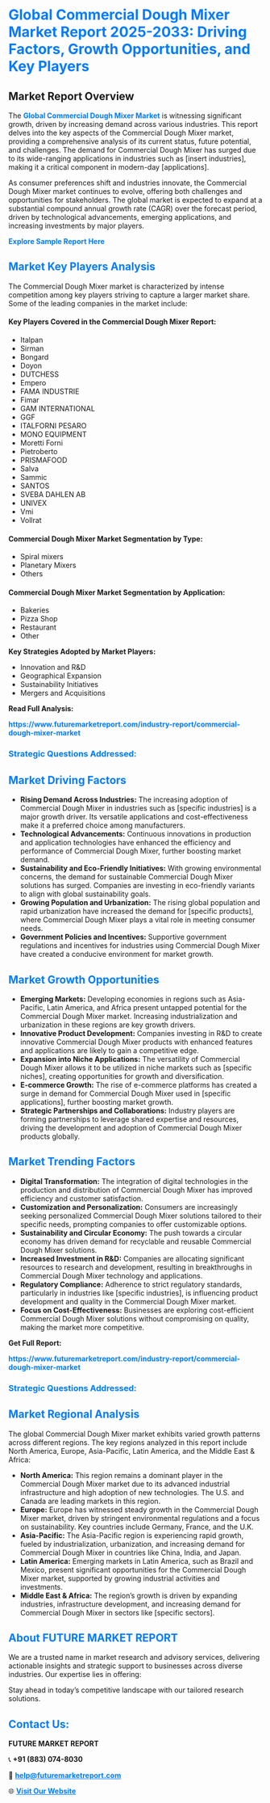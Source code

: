 <h1 style="color: #007BFF;">Global Commercial Dough Mixer Market Report 2025-2033: Driving Factors, Growth Opportunities, and Key Players</h1>

<section id="overview">
<h2>Market Report Overview</h2>
<p>The <a href="https://www.futuremarketreport.com/industry-report/commercial-dough-mixer-market" style="color: #007BFF; text-decoration: none;"><strong>Global Commercial Dough Mixer Market</strong></a> is witnessing significant growth, driven by increasing demand across various industries. This report delves into the key aspects of the Commercial Dough Mixer market, providing a comprehensive analysis of its current status, future potential, and challenges. The demand for Commercial Dough Mixer has surged due to its wide-ranging applications in industries such as [insert industries], making it a critical component in modern-day [applications].</p>
<p>As consumer preferences shift and industries innovate, the Commercial Dough Mixer market continues to evolve, offering both challenges and opportunities for stakeholders. The global market is expected to expand at a substantial compound annual growth rate (CAGR) over the forecast period, driven by technological advancements, emerging applications, and increasing investments by major players.</p>
</section>

<section id="overview">
<p><a href="https://www.futuremarketreport.com/request-sample/reportId=42747" style="color: #007BFF; text-decoration: none;"><strong>Explore Sample Report Here</strong></a></p>
</section>

<section id="key-players">
<h2 style="color: #007BFF;">Market Key Players Analysis</h2>
<p>The Commercial Dough Mixer market is characterized by intense competition among key players striving to capture a larger market share. Some of the leading companies in the market include:</p>
<h4>Key Players Covered in the Commercial Dough Mixer Report:</h4>
<ul><li>Italpan</li><li>Sirman</li><li>Bongard</li><li>Doyon</li><li>DUTCHESS</li><li>Empero</li><li>FAMA INDUSTRIE</li><li>Fimar</li><li>GAM INTERNATIONAL</li><li>GGF</li><li>ITALFORNI PESARO</li><li>MONO EQUIPMENT</li><li>Moretti Forni</li><li>Pietroberto</li><li>PRISMAFOOD</li><li>Salva</li><li>Sammic</li><li>SANTOS</li><li>SVEBA DAHLEN AB</li><li>UNIVEX</li><li>Vmi</li><li>Vollrat</li></ul>
<h4>Commercial Dough Mixer Market Segmentation by Type:</h4>
<ul><li>Spiral mixers</li><li>Planetary Mixers</li><li>Others</li></ul>

<h4>Commercial Dough Mixer Market Segmentation by Application:</h4>
<ul><li>Bakeries</li><li>Pizza Shop</li><li>Restaurant</li><li>Other</li></ul>
<p><strong>Key Strategies Adopted by Market Players:</strong></p>
<ul>
<li>Innovation and R&D</li>
<li>Geographical Expansion</li>
<li>Sustainability Initiatives</li>
<li>Mergers and Acquisitions</li>
</ul>
</section>

<section>
<p><strong>Read Full Analysis: </strong></p><a href="https://www.futuremarketreport.com/industry-report/commercial-dough-mixer-market" style="color: #007BFF; text-decoration: none;"><strong>https://www.futuremarketreport.com/industry-report/commercial-dough-mixer-market</strong></a>
<h3 style="color: #007BFF;">Strategic Questions Addressed:</h3>
</section>

<section id="driving-factors">
<h2 style="color: #007BFF;">Market Driving Factors</h2>
<ul>
<li><strong>Rising Demand Across Industries:</strong> The increasing adoption of Commercial Dough Mixer in industries such as [specific industries] is a major growth driver. Its versatile applications and cost-effectiveness make it a preferred choice among manufacturers.</li>
<li><strong>Technological Advancements:</strong> Continuous innovations in production and application technologies have enhanced the efficiency and performance of Commercial Dough Mixer, further boosting market demand.</li>
<li><strong>Sustainability and Eco-Friendly Initiatives:</strong> With growing environmental concerns, the demand for sustainable Commercial Dough Mixer solutions has surged. Companies are investing in eco-friendly variants to align with global sustainability goals.</li>
<li><strong>Growing Population and Urbanization:</strong> The rising global population and rapid urbanization have increased the demand for [specific products], where Commercial Dough Mixer plays a vital role in meeting consumer needs.</li>
<li><strong>Government Policies and Incentives:</strong> Supportive government regulations and incentives for industries using Commercial Dough Mixer have created a conducive environment for market growth.</li>
</ul>
</section>

<section id="growth-opportunities">
<h2 style="color: #007BFF;">Market Growth Opportunities</h2>
<ul>
<li><strong>Emerging Markets:</strong> Developing economies in regions such as Asia-Pacific, Latin America, and Africa present untapped potential for the Commercial Dough Mixer market. Increasing industrialization and urbanization in these regions are key growth drivers.</li>
<li><strong>Innovative Product Development:</strong> Companies investing in R&D to create innovative Commercial Dough Mixer products with enhanced features and applications are likely to gain a competitive edge.</li>
<li><strong>Expansion into Niche Applications:</strong> The versatility of Commercial Dough Mixer allows it to be utilized in niche markets such as [specific niches], creating opportunities for growth and diversification.</li>
<li><strong>E-commerce Growth:</strong> The rise of e-commerce platforms has created a surge in demand for Commercial Dough Mixer used in [specific applications], further boosting market growth.</li>
<li><strong>Strategic Partnerships and Collaborations:</strong> Industry players are forming partnerships to leverage shared expertise and resources, driving the development and adoption of Commercial Dough Mixer products globally.</li>
</ul>
</section>

<section id="trending-factors">
<h2 style="color: #007BFF;">Market Trending Factors</h2>
<ul>
<li><strong>Digital Transformation:</strong> The integration of digital technologies in the production and distribution of Commercial Dough Mixer has improved efficiency and customer satisfaction.</li>
<li><strong>Customization and Personalization:</strong> Consumers are increasingly seeking personalized Commercial Dough Mixer solutions tailored to their specific needs, prompting companies to offer customizable options.</li>
<li><strong>Sustainability and Circular Economy:</strong> The push towards a circular economy has driven demand for recyclable and reusable Commercial Dough Mixer solutions.</li>
<li><strong>Increased Investment in R&D:</strong> Companies are allocating significant resources to research and development, resulting in breakthroughs in Commercial Dough Mixer technology and applications.</li>
<li><strong>Regulatory Compliance:</strong> Adherence to strict regulatory standards, particularly in industries like [specific industries], is influencing product development and quality in the Commercial Dough Mixer market.</li>
<li><strong>Focus on Cost-Effectiveness:</strong> Businesses are exploring cost-efficient Commercial Dough Mixer solutions without compromising on quality, making the market more competitive.</li>
</ul>
</section>

<section>
<p><strong>Get Full Report: </strong></p><a href="https://www.futuremarketreport.com/industry-report/commercial-dough-mixer-market" style="color: #007BFF; text-decoration: none;"><strong>https://www.futuremarketreport.com/industry-report/commercial-dough-mixer-market</strong></a>
<h3 style="color: #007BFF;">Strategic Questions Addressed:</h3>
</section>


<section id="regional-analysis">
<h2 style="color: #007BFF;">Market Regional Analysis</h2>
<p>The global Commercial Dough Mixer market exhibits varied growth patterns across different regions. The key regions analyzed in this report include North America, Europe, Asia-Pacific, Latin America, and the Middle East & Africa:</p>
<ul>
<li><strong>North America:</strong> This region remains a dominant player in the Commercial Dough Mixer market due to its advanced industrial infrastructure and high adoption of new technologies. The U.S. and Canada are leading markets in this region.</li>
<li><strong>Europe:</strong> Europe has witnessed steady growth in the Commercial Dough Mixer market, driven by stringent environmental regulations and a focus on sustainability. Key countries include Germany, France, and the U.K.</li>
<li><strong>Asia-Pacific:</strong> The Asia-Pacific region is experiencing rapid growth, fueled by industrialization, urbanization, and increasing demand for Commercial Dough Mixer in countries like China, India, and Japan.</li>
<li><strong>Latin America:</strong> Emerging markets in Latin America, such as Brazil and Mexico, present significant opportunities for the Commercial Dough Mixer market, supported by growing industrial activities and investments.</li>
<li><strong>Middle East & Africa:</strong> The region’s growth is driven by expanding industries, infrastructure development, and increasing demand for Commercial Dough Mixer in sectors like [specific sectors].</li>
</ul>
</section>

<footer>
<h2 style="color: #007BFF;">About FUTURE MARKET REPORT</h2>
<p>We are a trusted name in market research and advisory services, delivering actionable insights and strategic support to businesses across diverse industries. Our expertise lies in offering:</p>

<p>Stay ahead in today’s competitive landscape with our tailored research solutions.</p>

<h2 style="color: #007BFF;">Contact Us:</h2>
<p><strong>FUTURE MARKET REPORT</strong></p>
<p>📞 <strong>+91 (883) 074-8030</strong></p>
<p>📧 <strong><a href="mailto:help@futuremarketreport.com" style="color: #007BFF;">help@futuremarketreport.com</a></strong></p>
<p>🌐 <strong><a href="https://www.futuremarketreport.com/" style="color: #007BFF;">Visit Our Website</a></strong></p>
</footer>